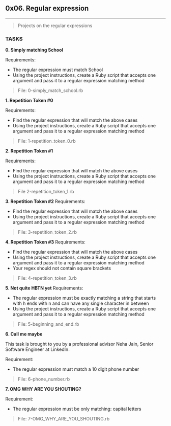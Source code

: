 ## 0x06. Regular expression

---

> Projects on the regular expressions

### TASKS
**0. Simply matching School**

Requirements:

- The regular expression must match School
- Using the project instructions, create a Ruby script that accepts one argument and pass it to a regular expression matching method

> File: 0-simply_match_school.rb

**1. Repetition Token #0**

Requirements:

- Find the regular expression that will match the above cases
- Using the project instructions, create a Ruby script that accepts one argument and pass it to a regular expression matching method

> File: 1-repetition_token_0.rb

**2. Repetition Token #1**

Requirements:

- Find the regular expression that will match the above cases
- Using the project instructions, create a Ruby script that accepts one argument and pass it to a regular expression matching method

> File 2-repetition_token_1.rb

**3. Repetition Token #2**
Requirements:

- Find the regular expression that will match the above cases
- Using the project instructions, create a Ruby script that accepts one argument and pass it to a regular expression matching method

> File: 3-repetition_token_2.rb

**4. Repetition Token #3**
Requirements:

- Find the regular expression that will match the above cases
- Using the project instructions, create a Ruby script that accepts one argument and pass it to a regular expression matching method
- Your regex should not contain square brackets

> File: 4-repetition_token_3.rb

**5. Not quite HBTN yet**
Requirements:

- The regular expression must be exactly matching a string that starts with h ends with n and can have any single character in between
- Using the project instructions, create a Ruby script that accepts one argument and pass it to a regular expression matching method

> File: 5-beginning_and_end.rb

**6. Call me maybe**

This task is brought to you by a professional advisor Neha Jain, Senior Software Engineer at LinkedIn.

Requirement:

- The regular expression must match a 10 digit phone number

> File: 6-phone_number.rb

**7. OMG WHY ARE YOU SHOUTING?**

Requirement:

- The regular expression must be only matching: capital letters

> File: 7-OMG_WHY_ARE_YOU_SHOUTING.rb